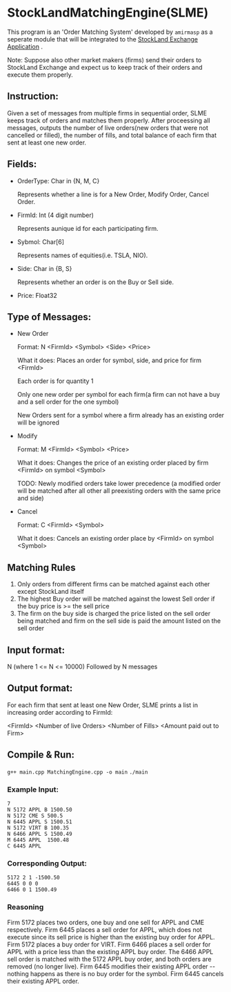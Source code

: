 # StockLandMatchingEngine(SLME)
This program is an 'Order Matching System' developed by `amirmasp` as a seperate module that will be integrated to the [StockLand Exchange Application](https://github.com/amirmasp/StockLandFinal) .

Note: Suppose also other market makers (firms) send their orders to StockLand Exchange and expect us to keep track of their orders and execute them properly.


## Instruction:
Given a set of messages from multiple firms in sequential order, SLME keeps track of orders and matches them properly. After proceessing all messages, outputs the number of live orders(new orders that were not cancelled or filled), the number of fills, and total balance of each firm that sent at least one new order.

## Fields:
* OrderType: Char in {N, M, C}

   Represents whether a line is for a New Order, Modify Order, Cancel Order.

* FirmId: Int (4 digit number)

   Represents aunique id for each participating firm.
* Sybmol: Char[6]

   Represents names of equities(i.e. TSLA, NIO).

* Side: Char in {B, S}

   Represents whether an order is on the Buy or Sell side.

* Price: Float32   

## Type of Messages:
* New Order

   Format: N &lt;FirmId&gt; &lt;Symbol&gt; &lt;Side&gt; &lt;Price&gt;

   What it does: Places an order for symbol, side, and price for firm &lt;FirmId&gt;

   Each order is for quantity 1

   Only one new order per symbol for each firm(a firm can not have a buy and a sell order for the one symbol)

   New Orders sent for a symbol where a firm already has an existing order will be ignored

* Modify

   Format: M &lt;FirmId&gt; &lt;Symbol&gt; &lt;Price&gt;
   
   What it does: Changes the price of an existing order placed by firm &lt;FirmId&gt; on symbol &lt;Symbol&gt;

   TODO: Newly modified orders take lower precedence (a modified order will be matched after all other all preexisting orders with the same price and side)

* Cancel

   Format: C &lt;FirmId&gt; &lt;Symbol&gt; 

   What it does: Cancels an existing order place by &lt;FirmId&gt; on symbol &lt;Symbol&gt;

## Matching Rules   

1. Only orders from different firms can be matched against each other except StockLand itself  
2. The highest Buy order will be matched against the lowest Sell order if the buy price is >= the sell price  
3. The firm on the buy side is charged the price listed on the sell order being matched and firm on the sell side is paid the amount listed on the sell order

## Input format:

N (where 1 <= N <= 10000)
Followed by N messages

## Output format:
For each firm that sent at least one New Order, SLME prints a list in increasing order according to FirmId:

&lt;FirmId&gt; &lt;Number of live Orders&gt; &lt;Number of Fills&gt; &lt;Amount paid out to Firm&gt;

## Compile & Run:
`g++ main.cpp MatchingEngine.cpp -o main` 
`./main`

### Example Input:
`7`  
`N 5172 APPL B 1500.50`  
`N 5172 CME S 500.5`  
`N 6445 APPL S 1500.51`  
`N 5172 VIRT B 100.35`  
`N 6466 APPL S 1500.49`  
`M 6445 APPL  1500.48`  
`C 6445 APPL`  

### Corresponding Output:
`5172 2 1 -1500.50`  
`6445 0 0 0`  
`6466 0 1 1500.49`

### Reasoning

Firm 5172 places two orders, one buy and one sell for APPL and CME respectively.
Firm 6445 places a sell order for APPL, which does not execute since its sell price is higher than the existing buy order for APPL.
Firm 5172 places a buy order for VIRT.
Firm 6466 places a sell order for APPL with a price less than the existing APPL buy order. The 6466 APPL sell order is matched with the 5172 APPL buy order, and both orders are removed (no longer live).
Firm 6445 modifies their existing APPL order -- nothing happens as there is no buy order for the symbol.
Firm 6445 cancels their existing APPL order.


   



